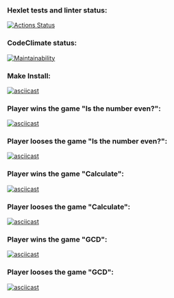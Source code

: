 ### Hexlet tests and linter status:

[![Actions Status](https://github.com/Karamysh/php-project-45/workflows/hexlet-check/badge.svg)](https://github.com/Karamysh/php-project-45/actions)

### CodeClimate status:

[![Maintainability](https://api.codeclimate.com/v1/badges/0bb157c0264ab3f8e288/maintainability)](https://codeclimate.com/github/Karamysh/php-project-45/maintainability)

### Make Install:

[![asciicast](https://asciinema.org/a/RLkPXKUzRC7Ej1AX4lRmnAlrA.svg)](https://asciinema.org/a/RLkPXKUzRC7Ej1AX4lRmnAlrA)

### Player wins the game "Is the number even?":

[![asciicast](https://asciinema.org/a/PJx144lrpqlFvOP1JBbfJZV9S.svg)](https://asciinema.org/a/PJx144lrpqlFvOP1JBbfJZV9S)

### Player looses the game "Is the number even?":

[![asciicast](https://asciinema.org/a/NusHPQ1iLV5zbUdeHty0U2g3Y.svg)](https://asciinema.org/a/NusHPQ1iLV5zbUdeHty0U2g3Y)

### Player wins the game "Calculate":

[![asciicast](https://asciinema.org/a/jcUlXA2qzeNdXiwgy5UDQ5RYm.svg)](https://asciinema.org/a/jcUlXA2qzeNdXiwgy5UDQ5RYm)

### Player looses the game "Calculate":

[![asciicast](https://asciinema.org/a/4j7SB9RY8SB9EXOIhsvN5xBH7.svg)](https://asciinema.org/a/4j7SB9RY8SB9EXOIhsvN5xBH7)

### Player wins the game "GCD":

[![asciicast](https://asciinema.org/a/vbbcKAA3afmscQeeRWXrh8g30.svg)](https://asciinema.org/a/vbbcKAA3afmscQeeRWXrh8g30)

### Player looses the game "GCD":

[![asciicast](https://asciinema.org/a/7tnyOKMoSP0ohOXNdu2JMwjiY.svg)](https://asciinema.org/a/7tnyOKMoSP0ohOXNdu2JMwjiY)

